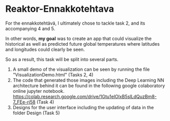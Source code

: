 # Reaktor-Ennakkotehtava

For the ennakkotehtävä, I ultimately chose to tackle task 2, and its accompanying 4 and 5.

In other words, **my goal** was to create an app that could visualize the historical as well as predicted future global temperatures where latitudes and longitudes could clearly be seen.

So as a result, this task will be split into several parts.

1. A small demo of the visualization can be seen by running the file "VisualizationDemo.html" (Tasks 2, 4)
2. The code that generated those images including the Deep Learning NN architecture behind it can be found in the following google colaboratory online jupyter notebook. https://colab.research.google.com/drive/1Gtu1elOlxB5slLdQuzBm8-7_FEe-rj58 (Task 4)
3. Designs for the user interface including the updating of data in the folder Design (Task 5)

